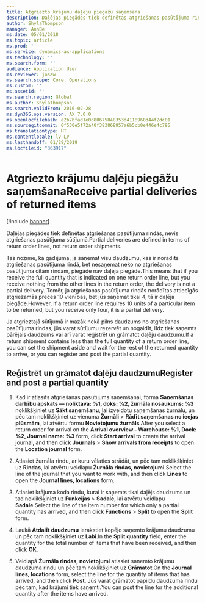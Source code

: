 ```yaml
---
title: Atgriezto krājumu daļēju piegāžu saņemšana
description: Daļējas piegādes tiek definētas atgriešanas pasūtījuma rindās, nevis atgriešanas pasūtījuma sūtījumā.
author: ShylaThompson
manager: AnnBe
ms.date: 05/01/2018
ms.topic: article
ms.prod: ''
ms.service: dynamics-ax-applications
ms.technology: ''
ms.search.form: ''
audience: Application User
ms.reviewer: josaw
ms.search.scope: Core, Operations
ms.custom: ''
ms.assetid: ''
ms.search.region: Global
ms.author: ShylaThompson
ms.search.validFrom: 2016-02-28
ms.dyn365.ops.version: AX 7.0.0
ms.openlocfilehash: e2b7bfad1e0d80675848353d4118960d44f2dc01
ms.sourcegitcommit: 0f530e5f72a40f383868957a6b5cb0e446e4c795
ms.translationtype: HT
ms.contentlocale: lv-LV
ms.lasthandoff: 01/29/2019
ms.locfileid: "363917"
---
```

# <a name="receive-partial-deliveries-of-returned-items"></a><span data-ttu-id="5e6e9-103">Atgriezto krājumu daļēju piegāžu saņemšana</span><span class="sxs-lookup"><span data-stu-id="5e6e9-103">Receive partial deliveries of returned items</span></span>    

[!include [banner](../includes/banner.md)]


<span data-ttu-id="5e6e9-104">Daļējas piegādes tiek definētas atgriešanas pasūtījuma rindās, nevis atgriešanas pasūtījuma sūtījumā.</span><span class="sxs-lookup"><span data-stu-id="5e6e9-104">Partial deliveries are defined in terms of return order lines, not return order shipments.</span></span>

<span data-ttu-id="5e6e9-105">Tas nozīmē, ka gadījumā, ja saņemat visu daudzumu, kas ir norādīts atgriešanas pasūtījuma rindā, bet nesaņemat neko no atgriešanas pasūtījuma citām rindām, piegāde nav daļēja piegāde.</span><span class="sxs-lookup"><span data-stu-id="5e6e9-105">This means that if you receive the full quantity that is indicated on one return order line, but you receive nothing from the other lines in the return order, the delivery is not a partial delivery.</span></span> <span data-ttu-id="5e6e9-106">Tomēr, ja atgriešanas pasūtījuma rindās norādītas attiecīgās atgriežamās preces 10 vienības, bet jūs saņemat tikai 4, tā ir daļēja piegāde.</span><span class="sxs-lookup"><span data-stu-id="5e6e9-106">However, if a return order line requires 10 units of a particular item to be returned, but you receive only four, it is a partial delivery.</span></span>

<span data-ttu-id="5e6e9-107">Ja atgrieztajā sūtījumā ir mazāk nekā pilns daudzums no atgriešanas pasūtījuma rindas, jūs varat sūtījumu rezervēt un nogaidīt, līdz tiek saņemts pārējais daudzums vai arī varat reģistrēt un grāmatot daļēju daudzumu.</span><span class="sxs-lookup"><span data-stu-id="5e6e9-107">If a return shipment contains less than the full quantity of a return order line, you can set the shipment aside and wait for the rest of the returned quantity to arrive, or you can register and post the partial quantity.</span></span>

## <a name="register-and-post-a-partial-quantity"></a><span data-ttu-id="5e6e9-108">Reģistrēt un grāmatot daļēju daudzumu</span><span class="sxs-lookup"><span data-stu-id="5e6e9-108">Register and post a partial quantity</span></span>

1.  <span data-ttu-id="5e6e9-109">Kad ir atlasīts atgriešanas pasūtījums saņemšanai, formā **Saņemšanas darbību apskats — noliktava: %1, doks: %2, žurnāla nosaukums: %3** noklikšķiniet uz **Sākt saņemšanu**, lai izveidotu saņemšanas žurnālu, un pēc tam noklikšķiniet uz vienuma **Žurnāli** \> **Rādīt saņemšanas no ieejas plūsmām**, lai atvērtu formu **Novietojumu žurnāls**.</span><span class="sxs-lookup"><span data-stu-id="5e6e9-109">After you select a return order for arrival on the **Arrival overview - Warehouse: %1, Dock: %2, Journal name: %3** form, click **Start arrival** to create the arrival journal, and then click **Journals** \> **Show arrivals from receipts** to open the **Location journal** form.</span></span>

2.  <span data-ttu-id="5e6e9-110">Atlasiet žurnāla rindu, ar kuru vēlaties strādāt, un pēc tam noklikšķiniet uz **Rindas**, lai atvērtu veidlapu **Žurnāla rindas, novietojumi**.</span><span class="sxs-lookup"><span data-stu-id="5e6e9-110">Select the line of the journal that you want to work with, and then click **Lines** to open the **Journal lines, locations** form.</span></span>

3.  <span data-ttu-id="5e6e9-111">Atlasiet krājuma koda rindu, kurai ir saņemts tikai daļējs daudzums un tad noklikšķiniet uz **Funkcijas** \> **Sadale**, lai atvērtu veidlapu **Sadale**.</span><span class="sxs-lookup"><span data-stu-id="5e6e9-111">Select the line of the item number for which only a partial quantity has arrived, and then click **Functions** \> **Split** to open the **Split** form.</span></span>

4.  <span data-ttu-id="5e6e9-112">Laukā **Atdalīt daudzumu** ierakstiet kopējo saņemto krājumu daudzumu un pēc tam noklikšķiniet uz **Labi**.</span><span class="sxs-lookup"><span data-stu-id="5e6e9-112">In the **Split quantity** field, enter the quantity for the total number of items that have been received, and then click **OK**.</span></span>

5.  <span data-ttu-id="5e6e9-113">Veidlapā **Žurnāla rindas, novietojumi** atlasiet saņemto krājumu daudzuma rindu un pēc tam noklikšķiniet uz **Grāmatot**.</span><span class="sxs-lookup"><span data-stu-id="5e6e9-113">On the **Journal lines, locations** form, select the line for the quantity of items that has arrived, and then click **Post**.</span></span> <span data-ttu-id="5e6e9-114">Jūs varat grāmatot papildu daudzuma rindu pēc tam, kad krājumi tiek saņemti.</span><span class="sxs-lookup"><span data-stu-id="5e6e9-114">You can post the line for the additional quantity after the items have arrived.</span></span>




